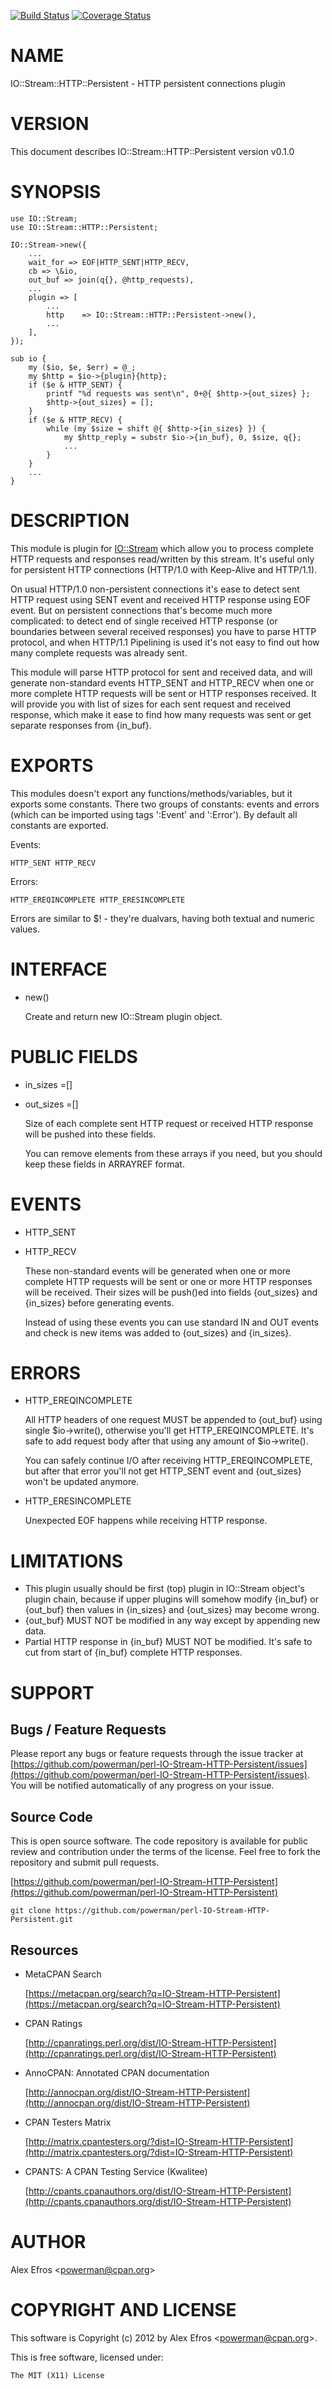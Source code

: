 [![Build Status](https://travis-ci.org/powerman/perl-IO-Stream-HTTP-Persistent.svg?branch=master)](https://travis-ci.org/powerman/perl-IO-Stream-HTTP-Persistent)
[![Coverage Status](https://coveralls.io/repos/powerman/perl-IO-Stream-HTTP-Persistent/badge.svg?branch=master)](https://coveralls.io/r/powerman/perl-IO-Stream-HTTP-Persistent?branch=master)

# NAME

IO::Stream::HTTP::Persistent - HTTP persistent connections plugin

# VERSION

This document describes IO::Stream::HTTP::Persistent version v0.1.0

# SYNOPSIS

    use IO::Stream;
    use IO::Stream::HTTP::Persistent;

    IO::Stream->new({
        ...
        wait_for => EOF|HTTP_SENT|HTTP_RECV,
        cb => \&io,
        out_buf => join(q{}, @http_requests),
        ...
        plugin => [
            ...
            http    => IO::Stream::HTTP::Persistent->new(),
            ...
        ],
    });

    sub io {
        my ($io, $e, $err) = @_;
        my $http = $io->{plugin}{http};
        if ($e & HTTP_SENT) {
            printf "%d requests was sent\n", 0+@{ $http->{out_sizes} };
            $http->{out_sizes} = [];
        }
        if ($e & HTTP_RECV) {
            while (my $size = shift @{ $http->{in_sizes} }) {
                my $http_reply = substr $io->{in_buf}, 0, $size, q{};
                ...
            }
        }
        ...
    }

# DESCRIPTION

This module is plugin for [IO::Stream](https://metacpan.org/pod/IO::Stream) which allow you to process
complete HTTP requests and responses read/written by this stream.
It's useful only for persistent HTTP connections (HTTP/1.0 with Keep-Alive
and HTTP/1.1).

On usual HTTP/1.0 non-persistent connections it's ease to detect sent HTTP
request using SENT event and received HTTP response using EOF event.
But on persistent connections that's become much more complicated: to
detect end of single received HTTP response (or boundaries between several
received responses) you have to parse HTTP protocol, and when HTTP/1.1
Pipelining is used it's not easy to find out how many complete requests
was already sent.

This module will parse HTTP protocol for sent and received data, and will
generate non-standard events HTTP\_SENT and HTTP\_RECV when one or more
complete HTTP requests will be sent or HTTP responses received.
It will provide you with list of sizes for each sent request and received
response, which make it ease to find how many requests was sent or get
separate responses from {in\_buf}.

# EXPORTS

This modules doesn't export any functions/methods/variables, but it exports
some constants. There two groups of constants: events and errors
(which can be imported using tags ':Event' and ':Error').
By default all constants are exported.

Events:

    HTTP_SENT HTTP_RECV

Errors:

    HTTP_EREQINCOMPLETE HTTP_ERESINCOMPLETE

Errors are similar to $! - they're dualvars, having both textual and numeric
values.

# INTERFACE 

- new()

    Create and return new IO::Stream plugin object.

# PUBLIC FIELDS

- in\_sizes =\[\]
- out\_sizes =\[\]

    Size of each complete sent HTTP request or received HTTP response
    will be pushed into these fields.

    You can remove elements from these arrays if you need, but you should
    keep these fields in ARRAYREF format.

# EVENTS

- HTTP\_SENT
- HTTP\_RECV

    These non-standard events will be generated when one or more complete HTTP
    requests will be sent or one or more HTTP responses will be received.
    Their sizes will be push()ed into fields {out\_sizes} and {in\_sizes} before
    generating events.

    Instead of using these events you can use standard IN and OUT events and
    check is new items was added to {out\_sizes} and {in\_sizes}.

# ERRORS

- HTTP\_EREQINCOMPLETE

    All HTTP headers of one request MUST be appended to {out\_buf} using
    single $io->write(), otherwise you'll get HTTP\_EREQINCOMPLETE.
    It's safe to add request body after that using any amount of $io->write().

    You can safely continue I/O after receiving HTTP\_EREQINCOMPLETE, but after
    that error you'll not get HTTP\_SENT event and {out\_sizes} won't be updated
    anymore.

- HTTP\_ERESINCOMPLETE

    Unexpected EOF happens while receiving HTTP response.

# LIMITATIONS

- This plugin usually should be first (top) plugin in IO::Stream object's
plugin chain, because if upper plugins will somehow modify {in\_buf} or
{out\_buf} then values in {in\_sizes} and {out\_sizes} may become wrong.
- {out\_buf} MUST NOT be modified in any way except by appending new data.
- Partial HTTP response in {in\_buf} MUST NOT be modified.
It's safe to cut from start of {in\_buf} complete HTTP responses.

# SUPPORT

## Bugs / Feature Requests

Please report any bugs or feature requests through the issue tracker
at [https://github.com/powerman/perl-IO-Stream-HTTP-Persistent/issues](https://github.com/powerman/perl-IO-Stream-HTTP-Persistent/issues).
You will be notified automatically of any progress on your issue.

## Source Code

This is open source software. The code repository is available for
public review and contribution under the terms of the license.
Feel free to fork the repository and submit pull requests.

[https://github.com/powerman/perl-IO-Stream-HTTP-Persistent](https://github.com/powerman/perl-IO-Stream-HTTP-Persistent)

    git clone https://github.com/powerman/perl-IO-Stream-HTTP-Persistent.git

## Resources

- MetaCPAN Search

    [https://metacpan.org/search?q=IO-Stream-HTTP-Persistent](https://metacpan.org/search?q=IO-Stream-HTTP-Persistent)

- CPAN Ratings

    [http://cpanratings.perl.org/dist/IO-Stream-HTTP-Persistent](http://cpanratings.perl.org/dist/IO-Stream-HTTP-Persistent)

- AnnoCPAN: Annotated CPAN documentation

    [http://annocpan.org/dist/IO-Stream-HTTP-Persistent](http://annocpan.org/dist/IO-Stream-HTTP-Persistent)

- CPAN Testers Matrix

    [http://matrix.cpantesters.org/?dist=IO-Stream-HTTP-Persistent](http://matrix.cpantesters.org/?dist=IO-Stream-HTTP-Persistent)

- CPANTS: A CPAN Testing Service (Kwalitee)

    [http://cpants.cpanauthors.org/dist/IO-Stream-HTTP-Persistent](http://cpants.cpanauthors.org/dist/IO-Stream-HTTP-Persistent)

# AUTHOR

Alex Efros &lt;powerman@cpan.org>

# COPYRIGHT AND LICENSE

This software is Copyright (c) 2012 by Alex Efros &lt;powerman@cpan.org>.

This is free software, licensed under:

    The MIT (X11) License
